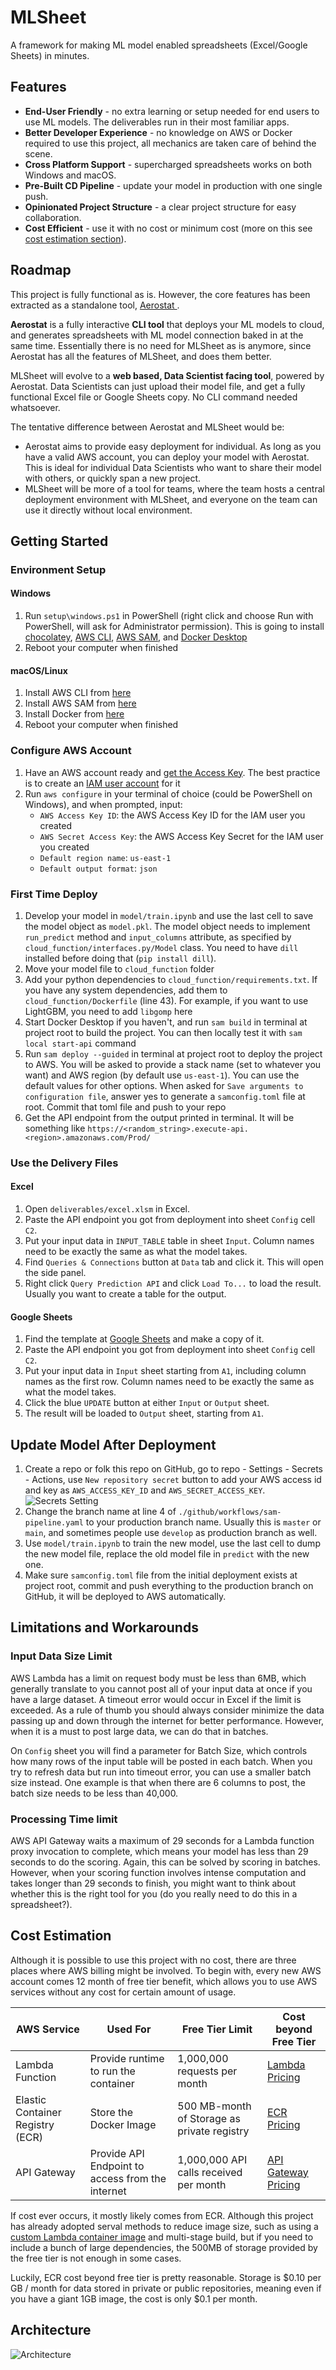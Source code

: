 # MLSheet
A framework for making ML model enabled spreadsheets (Excel/Google Sheets) in minutes.

## Features
- **End-User Friendly** - no extra learning or setup needed for end users to use ML models. The deliverables run in their most familiar apps.
- **Better Developer Experience** - no knowledge on AWS or Docker required to use this project, all mechanics are taken care of behind the scene.
- **Cross Platform Support** - supercharged spreadsheets works on both Windows and macOS.
- **Pre-Built CD Pipeline** - update your model in production with one single push.
- **Opinionated Project Structure** - a clear project structure for easy collaboration.
- **Cost Efficient** - use it with no cost or minimum cost (more on this see [cost estimation section](#cost-estimation)).

## Roadmap
This project is fully functional as is. However, the core features has been extracted as a standalone tool, [Aerostat
](https://github.com/vinceyyy/Aerostat).

**Aerostat** is a fully interactive **CLI tool** that deploys your ML models to cloud, and generates spreadsheets with ML model connection
baked in at the same time. Essentially there is no need for MLSheet as is anymore, since Aerostat has all the features of MLSheet, and
does them better.

MLSheet will evolve to a **web based, Data Scientist facing tool**, powered by Aerostat. Data Scientists can just upload their model file,
and get a fully functional Excel file or Google Sheets copy. No CLI command needed whatsoever.

The tentative difference between Aerostat and MLSheet would be:
- Aerostat aims to provide easy deployment for individual. As long as you have a valid AWS account, you can deploy your model
  with Aerostat. This is ideal for individual Data Scientists who want to share their model with others, or quickly span a new project.
- MLSheet will be more of a tool for teams, where the team hosts a central deployment environment with MLSheet, and everyone on the team can
  use it directly without local environment.

## Getting Started
### Environment Setup
#### Windows
1. Run `setup\windows.ps1` in PowerShell (right click and choose Run with PowerShell, will ask for Administrator
   permission). This is going to
   install [chocolatey](https://chocolatey.org/), [AWS CLI](https://aws.amazon.com/cli/), [AWS SAM](https://aws.amazon.com/serverless/sam/),
   and [Docker Desktop](https://www.docker.com/products/docker-desktop/)
2. Reboot your computer when finished
#### macOS/Linux
1. Install AWS CLI from [here](https://aws.amazon.com/cli/)
2. Install AWS SAM
   from [here](https://docs.aws.amazon.com/serverless-application-model/latest/developerguide/install-sam-cli.html)
3. Install Docker from [here](https://www.docker.com/get-started)
4. Reboot your computer when finished

### Configure AWS Account
1. Have an AWS account ready
   and [get the Access Key](https://docs.aws.amazon.com/general/latest/gr/aws-sec-cred-types.html#access-keys-and-secret-access-keys).
   The best practice is to create
   an [IAM user account](https://us-east-1.console.aws.amazon.com/iamv2/home?region=us-east-1#/users) for it
2. Run `aws configure` in your terminal of choice (could be PowerShell on Windows), and when prompted, input:
   - `AWS Access Key ID`: the AWS Access Key ID for the IAM user you created
   - `AWS Secret Access Key`: the AWS Access Key Secret for the IAM user you created
   - `Default region name`: `us-east-1`
   - `Default output format`: `json`

### First Time Deploy
1. Develop your model in `model/train.ipynb` and use the last cell to save the model object as `model.pkl`. The model
   object needs to implement `run_predict` method and `input_columns` attribute, as specified
   by `cloud_function/interfaces.py/Model` class. You need to have `dill` installed before doing
   that (`pip install dill`).
2. Move your model file to `cloud_function` folder
3. Add your python dependencies to `cloud_function/requirements.txt`. If you have any system dependencies, add them to
   `cloud_function/Dockerfile` (line 43). For example, if you want to use LightGBM, you need to add `libgomp` here
4. Start Docker Desktop if you haven't, and run `sam build` in terminal at project root to build the project. You can then
   locally test it with `sam local start-api` command
5. Run `sam deploy --guided` in terminal at project root to deploy the project to AWS. You will be asked to provide a
   stack name (set to whatever you want) and AWS region (by default use `us-east-1`). You can use the default values for
   other options. When asked
   for `Save arguments to configuration file`, answer yes to generate a `samconfig.toml` file at root. Commit that toml
   file and push to your repo
6. Get the API endpoint from the output printed in terminal. It will be something like
   `https://<random_string>.execute-api.<region>.amazonaws.com/Prod/`

### Use the Delivery Files
#### Excel
1. Open `deliverables/excel.xlsm` in Excel.
2. Paste the API endpoint you got from deployment into sheet `Config` cell `C2`.
3. Put your input data in `INPUT_TABLE` table in sheet `Input`. Column names need to be exactly the same as what the
   model takes.
4. Find `Queries & Connections` button at `Data` tab and click it. This will open the side panel.
5. Right click `Query Prediction API` and click `Load To...` to load the result. Usually you want to create a table for the output.
#### Google Sheets
1. Find the template
   at [Google Sheets](https://docs.google.com/spreadsheets/d/1NeRJ3--OYfLClzsXZcnImhsCsjQY_dFPv1DQiAgTo-s/edit?usp=sharing)
   and make a copy of it.
2. Paste the API endpoint you got from deployment into sheet `Config` cell `C2`.
3. Put your input data in `Input` sheet starting from `A1`, including column names as the first row. Column names need
   to be exactly the same as what the model takes.
4. Click the blue `UPDATE` button at either `Input` or `Output` sheet.
5. The result will be loaded to `Output` sheet, starting from `A1`.


## Update Model After Deployment
1. Create a repo or folk this repo on GitHub, go to repo - Settings - Secrets - Actions, use `New repository secret` button to add your
   AWS access id and key as `AWS_ACCESS_KEY_ID` and `AWS_SECRET_ACCESS_KEY`. ![Secrets Setting](docs/secrets.jpg)
2. Change the branch name at line 4 of `./github/workflows/sam-pipeline.yaml` to your production branch name. Usually
   this is `master` or `main`, and sometimes people use `develop` as production branch as well.
3. Use `model/train.ipynb` to train the new model, use the last cell to dump the new model file, replace the old model
   file in `predict` with the new one.
4. Make sure `samconfig.toml` file from the initial deployment exists at project root, commit and push everything to the
   production branch on GitHub, it will be deployed to AWS automatically.


## Limitations and Workarounds
### Input Data Size Limit
AWS Lambda has a limit on request body must be less than 6MB, which generally translate to you cannot post all of your
input data at once if you have a large dataset. A timeout error would occur in Excel if the limit is exceeded.
As a rule of thumb you should always consider minimize the data passing up and down through the internet for better
performance. However, when it is a must to post large data, we can do that in batches.

On `Config` sheet you will find a parameter for Batch Size, which controls how many rows of the input table will be
posted in each batch. When you try to refresh data but run into timeout error, you can use a smaller batch size instead.
One example is that when there are 6 columns to post, the batch size needs to be less than 40,000.

### Processing Time limit
AWS API Gateway waits a maximum of 29 seconds for a Lambda function proxy invocation to complete, which means your model
has less than 29 seconds to do the scoring. Again, this can be solved by scoring in batches. However, when your scoring
function involves intense computation and takes longer than 29 seconds to finish, you might want to think about whether
this is the right tool for you (do you really need to do this in a spreadsheet?).


## Cost Estimation
Although it is possible to use this project with no cost, there are three places where AWS billing might be involved. To
begin with, every new AWS account comes 12 month of free tier benefit, which allows you to use AWS services without any
cost for certain amount of usage.

| AWS Service                      | Used For                                         | Free Tier Limit                             | Cost beyond Free Tier                                              |
|----------------------------------|--------------------------------------------------|---------------------------------------------|--------------------------------------------------------------------|
| Lambda Function                  | Provide runtime to run the container             | 1,000,000 requests per month                | [Lambda Pricing](https://aws.amazon.com/lambda/pricing/)           |
| Elastic Container Registry (ECR) | Store the Docker Image                           | 500 MB-month of Storage as private registry | [ECR Pricing](https://aws.amazon.com/ecr/pricing/)                 |
| API Gateway                      | Provide API Endpoint to access from the internet | 1,000,000 API calls received per month      | [API Gateway Pricing](https://aws.amazon.com/api-gateway/pricing/) |

If cost ever occurs, it mostly likely comes from ECR. Although this project has already adopted
serval methods to reduce image size, such as using
a [custom Lambda container image](https://docs.aws.amazon.com/lambda/latest/dg/images-create.html#images-create-from-alt)
and multi-stage build, but if you need to include a bunch of large dependencies, the 500MB of storage provided by the
free tier is not enough in some cases. 

Luckily, ECR cost beyond free tier is pretty reasonable. Storage is $0.10 per GB / month for data stored in private or
public repositories, meaning even if you have a giant 1GB image, the cost is only $0.1 per month.


## Architecture
<img alt="Architecture" src="docs/architecture.drawio.svg" style="background-color: white"/>
